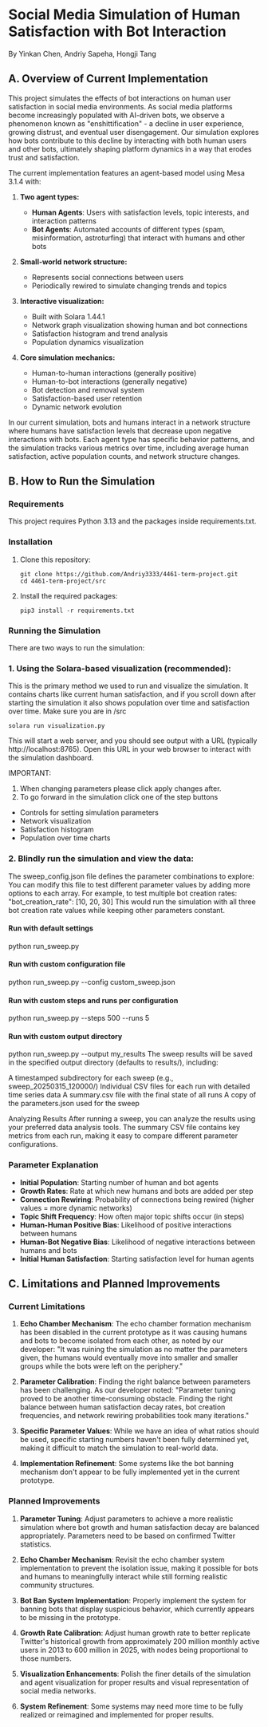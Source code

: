 # Social Media Simulation of Human Satisfaction with Bot Interaction

By Yinkan Chen, Andriy Sapeha, Hongji Tang

## A. Overview of Current Implementation

This project simulates the effects of bot interactions on human user satisfaction in social media environments. As social media platforms become increasingly populated with AI-driven bots, we observe a phenomenon known as "enshittification" - a decline in user experience, growing distrust, and eventual user disengagement. Our simulation explores how bots contribute to this decline by interacting with both human users and other bots, ultimately shaping platform dynamics in a way that erodes trust and satisfaction.

The current implementation features an agent-based model using Mesa 3.1.4 with:

1. **Two agent types:**

   - **Human Agents**: Users with satisfaction levels, topic interests, and interaction patterns
   - **Bot Agents**: Automated accounts of different types (spam, misinformation, astroturfing) that interact with humans and other bots

2. **Small-world network structure:**

   - Represents social connections between users
   - Periodically rewired to simulate changing trends and topics

3. **Interactive visualization:**

   - Built with Solara 1.44.1
   - Network graph visualization showing human and bot connections
   - Satisfaction histogram and trend analysis
   - Population dynamics visualization

4. **Core simulation mechanics:**
   - Human-to-human interactions (generally positive)
   - Human-to-bot interactions (generally negative)
   - Bot detection and removal system
   - Satisfaction-based user retention
   - Dynamic network evolution

In our current simulation, bots and humans interact in a network structure where humans have satisfaction levels that decrease upon negative interactions with bots. Each agent type has specific behavior patterns, and the simulation tracks various metrics over time, including average human satisfaction, active population counts, and network structure changes.

## B. How to Run the Simulation

### Requirements

This project requires Python 3.13 and the packages inside requirements.txt.

### Installation

1. Clone this repository:

   ```
   git clone https://github.com/Andriy3333/4461-term-project.git
   cd 4461-term-project/src
   ```

2. Install the required packages:
   ```
   pip3 install -r requirements.txt
   ```

### Running the Simulation

There are two ways to run the simulation:

### 1. Using the Solara-based visualization (recommended):

This is the primary method we used to run and visualize the simulation. It contains charts like current human satisfaction, and if you scroll down after starting the simulation it also shows population over time and satisfaction over time.
Make sure you are in /src

```
solara run visualization.py
```

This will start a web server, and you should see output with a URL (typically http://localhost:8765). Open this URL in your web browser to interact with the simulation dashboard.

IMPORTANT:

1. When changing parameters please click apply changes after.
2. To go forward in the simulation click one of the step buttons

- Controls for setting simulation parameters
- Network visualization
- Satisfaction histogram
- Population over time charts

### 2. Blindly run the simulation and view the data:

The sweep_config.json file defines the parameter combinations to explore:
You can modify this file to test different parameter values by adding more options to each array. For example, to test multiple bot creation rates:
"bot_creation_rate": [10, 20, 30]
This would run the simulation with all three bot creation rate values while keeping other parameters constant.

#### Run with default settings

python run_sweep.py

#### Run with custom configuration file

python run_sweep.py --config custom_sweep.json

#### Run with custom steps and runs per configuration

python run_sweep.py --steps 500 --runs 5

#### Run with custom output directory

python run_sweep.py --output my_results
The sweep results will be saved in the specified output directory (defaults to results/), including:

A timestamped subdirectory for each sweep (e.g., sweep_20250315_120000/)
Individual CSV files for each run with detailed time series data
A summary.csv file with the final state of all runs
A copy of the parameters.json used for the sweep

Analyzing Results
After running a sweep, you can analyze the results using your preferred data analysis tools. The summary CSV file contains key metrics from each run, making it easy to compare different parameter configurations.

### Parameter Explanation

- **Initial Population**: Starting number of human and bot agents
- **Growth Rates**: Rate at which new humans and bots are added per step
- **Connection Rewiring**: Probability of connections being rewired (higher values = more dynamic networks)
- **Topic Shift Frequency**: How often major topic shifts occur (in steps)
- **Human-Human Positive Bias**: Likelihood of positive interactions between humans
- **Human-Bot Negative Bias**: Likelihood of negative interactions between humans and bots
- **Initial Human Satisfaction**: Starting satisfaction level for human agents

## C. Limitations and Planned Improvements

### Current Limitations

1. **Echo Chamber Mechanism**: The echo chamber formation mechanism has been disabled in the current prototype as it was causing humans and bots to become isolated from each other, as noted by our developer: "It was ruining the simulation as no matter the parameters given, the humans would eventually move into smaller and smaller groups while the bots were left on the periphery."

2. **Parameter Calibration**: Finding the right balance between parameters has been challenging. As our developer noted: "Parameter tuning proved to be another time-consuming obstacle. Finding the right balance between human satisfaction decay rates, bot creation frequencies, and network rewiring probabilities took many iterations."

3. **Specific Parameter Values**: While we have an idea of what ratios should be used, specific starting numbers haven't been fully determined yet, making it difficult to match the simulation to real-world data.

4. **Implementation Refinement**: Some systems like the bot banning mechanism don't appear to be fully implemented yet in the current prototype.

### Planned Improvements

1. **Parameter Tuning**: Adjust parameters to achieve a more realistic simulation where bot growth and human satisfaction decay are balanced appropriately. Parameters need to be based on confirmed Twitter statistics.

2. **Echo Chamber Mechanism**: Revisit the echo chamber system implementation to prevent the isolation issue, making it possible for bots and humans to meaningfully interact while still forming realistic community structures.

3. **Bot Ban System Implementation**: Properly implement the system for banning bots that display suspicious behavior, which currently appears to be missing in the prototype.

4. **Growth Rate Calibration**: Adjust human growth rate to better replicate Twitter's historical growth from approximately 200 million monthly active users in 2013 to 600 million in 2025, with nodes being proportional to those numbers.

5. **Visualization Enhancements**: Polish the finer details of the simulation and agent visualization for proper results and visual representation of social media networks.

6. **System Refinement**: Some systems may need more time to be fully realized or reimagined and implemented for proper results.
